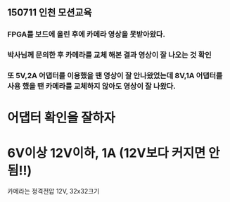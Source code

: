 ## 150711 인천 모션교육
### FPGA를 보드에 올린 후에 카메라 영상을 못받아왔다. 
### 박사님께 문의한 후 카메라를 교체 해본 결과 영상이 잘 나오는 것 확인
### 또 5V,2A 어댑터를 이용했을 땐 영상이 잘 안나왔었는데 8V,1A 어댑터를 사용 했을 땐 카메라를 교체하지 않아도 영상이 잘 나왔다.





# **어댑터 확인을 잘하자**
# 6V이상 12V이하, 1A (12V보다 커지면 안됨!!)
카메라는 정격전압 12V, 32x32크기


 
